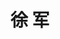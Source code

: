 ---
# Display name

title: 徐 军
user_groups: ["Graduated Ph.D Students"]



organizations:
- name: 1996-1999 co-supervised with Prof. Zhenhuan Teng

Interests:
- Level set method

---